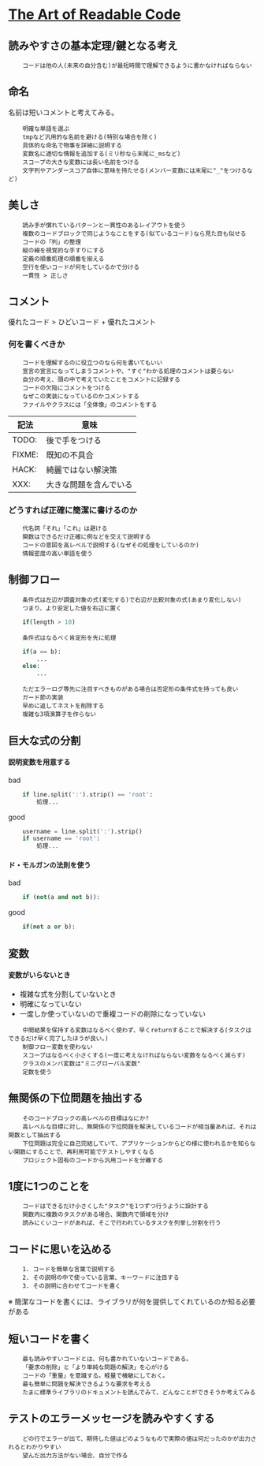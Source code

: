 # [The Art of Readable Code](https://mcusoft.files.wordpress.com/2015/04/the-art-of-readable-code.pdf)

## 読みやすさの基本定理/鍵となる考え
```
    コードは他の人(未来の自分含む)が最短時間で理解できるように書かなければならない
```

## 命名
名前は短いコメントと考えてみる。
```
    明確な単語を選ぶ
    tmpなど汎用的な名前を避ける(特別な場合を除く)
    具体的な命名で物事を詳細に説明する
    変数名に適切な情報を追加する(ミリ秒なら末尾に_msなど)
    スコープの大きな変数には長い名前をつける
    文字列やアンダースコア自体に意味を持たせる(メンバー変数には末尾に"_"をつけるなど)
```

## 美しさ
```
    読み手が慣れているパターンと一貫性のあるレイアウトを使う
    複数のコードブロックで同じようなことをする(似ているコード)なら見た目も似せる
    コードの「列」の整理
    縦の線を視覚的な手すりにする
    定義の順番処理の順番を揃える
    空行を使いコードが何をしているかで分ける
    一貫性 > 正しさ
```

## コメント
優れたコード > ひどいコード + 優れたコメント

### 何を書くべきか
```
    コードを理解するのに役立つのなら何を書いてもいい
    宣言の宣言になってしまうコメントや、"すぐ"わかる処理のコメントは要らない
    自分の考え、頭の中で考えていたことをコメントに記録する
    コードの欠陥にコメントをつける
    なぜこの実装になっているのかコメントする
    ファイルやクラスには「全体像」のコメントをする
```
| 記法 | 意味 |
| -- | -- |
| TODO: | 後で手をつける |
| FIXME: | 既知の不具合 |
| HACK: | 綺麗ではない解決策 |
| XXX: | 大きな問題を含んでいる |

### どうすれば正確に簡潔に書けるのか
```
    代名詞「それ」「これ」は避ける
    関数はできるだけ正確に例などを交えて説明する
    コードの意図を高レベルで説明する(なぜその処理をしているのか)
    情報密度の高い単語を使う
```

## 制御フロー
```
    条件式は左辺が調査対象の式(変化する)で右辺が比較対象の式(あまり変化しない)
    つまり、より安定した値を右辺に置く
```
```python
    if(length > 10)
```
```
    条件式はなるべく肯定形を先に処理
```
```python
    if(a == b):
        ...
    else:
        ...
```
```
    ただエラーログ等先に注目すべきものがある場合は否定形の条件式を持っても良い
    ガード節の実装
    早めに返してネストを削除する
    複雑な3項演算子を作らない
```

## 巨大な式の分割
#### 説明変数を用意する
bad
```python
    if line.split(':').strip() == 'root':
        処理...
```
good
```python
    username = line.split(':').strip()
    if username == 'root':
        処理...
```

#### ド・モルガンの法則を使う
bad
```python
    if (not(a and not b)):
```
good
```python
    if(not a or b):
```

## 変数
#### 変数がいらないとき
- 複雑な式を分割していないとき
- 明確になっていない
- 一度しか使っていないので重複コードの削除になっていない

```
    中間結果を保持する変数はなるべく使わず、早くreturnすることで解決する(タスクはできるだけ早く完了したほうが良い。)
    制御フロー変数を使わない
    スコープはなるべく小さくする(一度に考えなければならない変数をなるべく減らす)
    クラスのメンバ変数は"ミニグローバル変数"
    定数を使う
```

## 無関係の下位問題を抽出する
```
    そのコードブロックの高レベルの目標はなにか?
    高レベルな目標に対し、無関係の下位問題を解決しているコードが相当量あれば、それは関数として抽出する
    下位問題は完全に自己完結していて、アプリケーションからどの様に使われるかを知らない関数にすることで、再利用可能でテストしやすくなる
    プロジェクト固有のコードから汎用コードを分離する
```

## 1度に1つのことを
```
    コードはできるだけ小さくした"タスク"を1つずつ行うように設計する
    関数内に複数のタスクがある場合、関数内で領域を分け
    読みにくいコードがあれば、そこで行われているタスクを列挙し分割を行う
```

## コードに思いを込める
```
    1. コードを簡単な言葉で説明する
    2. その説明の中で使っている言葉、キーワードに注目する
    3. その説明に合わせてコードを書く
```
※ 簡潔なコードを書くには、ライブラリが何を提供してくれているのか知る必要がある

## 短いコードを書く
```
    最も読みやすいコードとは、何も書かれていないコードである。
    「要求の削除」と「より単純な問題の解決」を心がける
    コードの「重量」を意識する。軽量で機敏にしておく。
    最も簡単に問題を解決できるような要求を考える
    たまに標準ライブラリのドキュメントを読んでみて、どんなことができそうか考えてみる
```

## テストのエラーメッセージを読みやすくする
```
    どの行でエラーが出て、期待した値はどのようなもので実際の値は何だったのかが出力されるとわかりやすい
    望んだ出力方法がない場合、自分で作る
```
